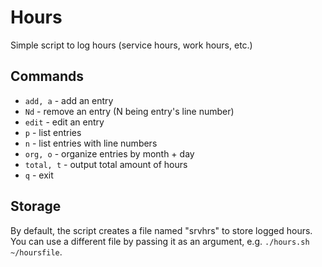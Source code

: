 # Hours

Simple script to log hours (service hours, work hours, etc.)

## Commands

* `add, a` - add an entry
* `Nd` - remove an entry (N being entry's line number)
* `edit` - edit an entry
* `p` - list entries
* `n` - list entries with line numbers
* `org, o` - organize entries by month + day
* `total, t` - output total amount of hours
* `q` - exit

## Storage

By default, the script creates a file named "srvhrs" to store logged hours. You can use a different file by passing it as an argument, e.g. `./hours.sh ~/hoursfile`.
